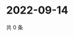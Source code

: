 # 2022-09-14

共 0 条

<!-- BEGIN WEIBO -->
<!-- 最后更新时间 Wed Sep 14 2022 16:07:54 GMT+0800 (China Standard Time) -->

<!-- END WEIBO -->
